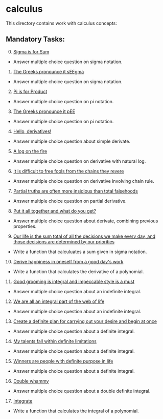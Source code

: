 # calculus
This directory contains work with calculus concepts:

## Mandatory Tasks:
0. [Sigma is for Sum](/math/calculus/0-sigma_is_for_sum)
* Answer multiple choice question on sigma notation.
1. [The Greeks pronounce it sEEgma](/math/calculus/1-seegma)
* Answer multiple choice question on sigma notation.
2. [Pi is for Product](/math/calculus/2-pi_is_for_product)
* Answer multiple choice question on pi notation.
3. [The Greeks pronounce it pEE](/math/calculus/3-pee)
* Answer multiple choice question on pi notation.
4. [Hello, derivatives!](/math/calculus/4-hello_derivatives)
* Answer multiple choice question about simple derivate.
5. [A log on the fire](/math/calculus/5-log_on_fire)
* Answer multiple choice question on derivative with natural log.
6. [It is difficult to free fools from the chains they revere](/math/calculus/6-voltaire)
* Answer multiple choice question on derivative involving chain rule.
7. [Partial truths are often more insidious than total falsehoods](/math/calculus/7-partial_truths)
* Answer multiple choice question on partial derivative.
8. [Put it all together and what do you get?](/math/calculus/8-all-together)
* Answer multiple choice question about derivate, combining previous properties.
9. [Our life is the sum total of all the decisions we make every day, and those decisions are determined by our priorities](/math/calculus/9-sum_total.py)
* Write a function that calculuates a sum given in sigma notation.
10. [Derive happiness in oneself from a good day's work](/math/calculus/10-matisse.py)
* Write a function that calculates the derivative of a polynomial.
11. [Good grooming is integral and impeccable style is a must](/math/calculus/11-integral)
* Answer multiple choice question about an indefinite integral.
12. [We are all an integral part of the web of life](/math/calculus/12-integral)
* Answer multiple choice question about an indefinite integral.
13. [Create a definite plan for carrying out your desire and begin at once](/math/calculus/13-definite)
* Answer multiple choice question about a definite integral.
14. [My talents fall within definite limitations](/math/calculus/14-definite)
* Answer multiple choice question about a definite integral.
15. [Winners are people with definite purpose in life](/math/calculus/15-definite)
* Answer multiple choice question about a definite integral.
16. [Double whammy](/math/calculus/16-double)
* Answer multiple choice question about a double definite integral.
17. [Integrate](/math/calculus/17-integrate.py)
* Write a function that calculates the integral of a polynomial.
